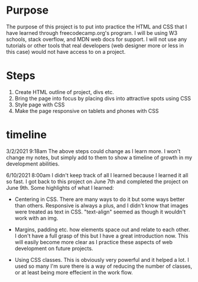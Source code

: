# Purpose

The purpose of this project is to put into practice the HTML and CSS that I have learned through freecodecamp.org's program. I will be using W3 schools, stack overflow, and MDN web docs for support. I will not use any tutorials or other tools that real developers (web designer more or less in this case) would not have access to on a project. 

# Steps

1. Create HTML outline of project, divs etc.
2. Bring the page into focus by placing divs into attractive spots using CSS
3. Style page with CSS
4. Make the page responsive on tablets and phones with CSS

# timeline 

3/2/2021 9:18am The above steps could change as I learn more. I won't change my notes, but simply add to them to show a timeline of growth in my development abilities. 

6/10/2021 8:00am I didn't keep track of all I learned because I learned it all so fast. I got back to this project on June 7th and completed the project on June 9th. Some highlights of what I learned:

- Centering in CSS. There are many ways to do it but some ways better than others. Responsive is always a plus, and I didn't know that images were treated as text in CSS. "text-align" seemed as though it wouldn't work with an img. 

- Margins, padding etc. how elements space out and relate to each other. I don't have a full grasp of this but I have a great introduction now. This will easily become more clear as I practice these aspects of web development on future projects. 

- Using CSS classes. This is obviously very powerful and it helped a lot. I used so many I'm sure there is a way of reducing the number of classes, or at least being more effecient in the work flow. 